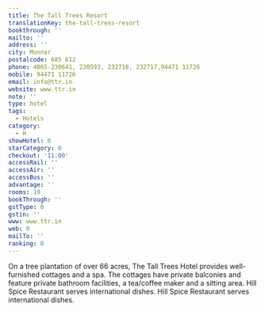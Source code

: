 ```yaml
---
title: The Tall Trees Resort
translationKey: the-tall-trees-resort
bookthrough: ''
mailto: ''
address: ''
city: Munnar
postalcode: 685 612
phone: 4865-230641, 230593, 232716, 232717,94471 11726
mobile: 94471 11726
email: info@ttr.in
website: www.ttr.in
note: ''
type: hotel
tags:
  - Hotels
category:
  - H
showHotel: 0
starCategory: 0
checkout: '11:00'
accessRail: ''
accessAir: ''
accessBus: ''
advantage: ''
rooms: 19
bookThrough: ''
gstType: 0
gstin: ''
www: www.ttr.in
web: 0
mailTo: ''
ranking: 0
---
```







On a tree plantation of over 66 acres, The Tall Trees Hotel provides well-furnished cottages and a spa.     The cottages have private balconies and feature private bathroom facilities, a tea/coffee maker and a sitting area.    Hill Spice Restaurant serves international dishes.  Hill Spice Restaurant serves international dishes.